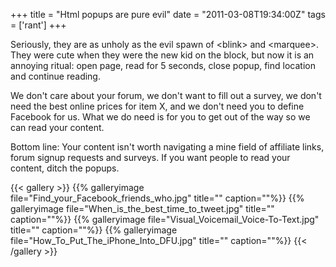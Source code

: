 +++
title = "Html popups are pure evil"
date = "2011-03-08T19:34:00Z"
tags = ['rant']
+++

Seriously, they are as unholy as the evil spawn of &lt;blink&gt; and
&lt;marquee&gt;. They were cute when they were the new kid on the block, but
now it is an annoying ritual: open page, read for 5 seconds, close popup, find
location and continue reading.

We don't care about your forum, we don't want to fill out a survey, we don't
need the best online prices for item X, and we don't need you to define
Facebook for us. What we do need is for you to get out of the way so we can
read your content.

Bottom line: Your content isn't worth navigating a mine field of affiliate
links, forum signup requests and surveys. If you want people to read your
content, ditch the popups.

{{< gallery >}} {{% galleryimage
file="Find_your_Facebook_friends_who.jpg" title="" caption=""%}} {{%
galleryimage file="When_is_the_best_time_to_tweet.jpg" title="" caption=""%}}
{{% galleryimage file="Visual_Voicemail_Voice-To-Text.jpg" title=""
caption=""%}} {{% galleryimage file="How_To_Put_The_iPhone_Into_DFU.jpg"
title="" caption=""%}} {{< /gallery >}}

